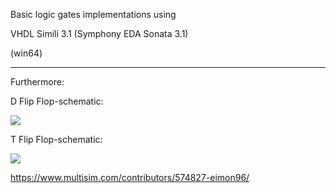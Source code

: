 Basic logic gates implementations using 

VHDL Simili 3.1 (Symphony EDA Sonata 3.1) 

(win64)

---------------------------------------------------

Furthermore:

D Flip Flop-schematic:

![](https://i.imgur.com/tWW3c35.png)

T Flip Flop-schematic:

![](https://i.imgur.com/UvqZKIv.png)

https://www.multisim.com/contributors/574827-eimon96/
